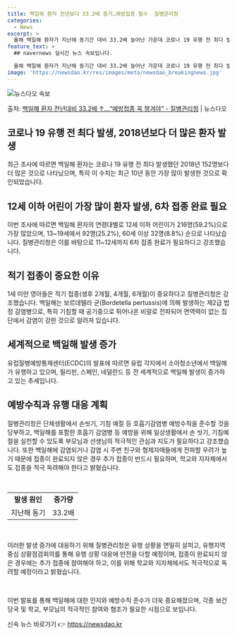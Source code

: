 ```yaml
---
title: 백일해 환자 전년보다 33.2배 증가…예방접종 필수  질병관리청
categories:
  - News
excerpt: >
  올해 백일해 환자가 지난해 동기간 대비 33.2배 늘어난 가운데 코로나 19 유행 전 최다 발생했던 2018…
feature_text: >
  ## navernews 실시간 뉴스 속보입니다.

  올해 백일해 환자가 지난해 동기간 대비 33.2배 늘어난 가운데 코로나 19 유행 전 최다 발생했던 2018…
image: 'https://newsdao.kr/res/images/meta/newsdao_breakingnews.jpg'
---
```


![뉴스다오 속보](https://newsdao.kr/res/images/meta/newsdao_breakingnews.jpg)

<p>출처: <a href="https://newsdao.kr/3679" rel="dofollow">백일해 환자 전년대비 33.2배 ↑…“예방접종 꼭 챙겨야” - 질병관리청</a> | 뉴스다오</p>

<h2 data-ke-size="size26">코로나 19 유행 전 최다 발생, 2018년보다 더 많은 환자 발생</h2>
최근 조사에 따르면 백일해 환자는 코로나 19 유행 전 최다 발생했던 2018년 152명보다 더 많은 것으로 나타났으며, 특히 이 수치는 최근 10년 동안 가장 많이 발생한 것으로 확인되었습니다.

<h2 data-ke-size="size26">12세 이하 어린이 가장 많이 환자 발생, 6차 접종 완료 필요</h2>
이번 조사에 따르면 백일해 환자의 연령대별로 12세 이하 어린이가 216명(59.2%)으로 가장 많았으며, 13~19세에서 92명(25.2%), 60세 이상 32명(8.8%) 순으로 나타났습니다. 질병관리청은 이를 바탕으로 11~12세까지 6차 접종 완료가 필요하다고 강조했습니다.

<h2 data-ke-size="size26">적기 접종이 중요한 이유</h2>
1세 미만 영아들은 적기 접종(생후 2개월, 4개월, 6개월)이 중요하다고 질병관리청은 강조했습니다. 백일해는 보르데텔라 균(Bordetella pertussis)에 의해 발생하는 제2급 법정 감염병으로, 특히 기침할 때 공기중으로 튀어나온 비말로 전파되어 면역력이 없는 집단에서 감염이 강한 것으로 알려져 있습니다.

<h2 data-ke-size="size26">세계적으로 백일해 발생 증가</h2>
유럽질병예방통제센터(ECDC)의 발표에 따르면 유럽 각지에서 소아청소년에서 백일해가 유행하고 있으며, 필리핀, 스페인, 네덜란드 등 전 세계적으로 백일해 발생이 증가하고 있는 추세입니다.

<h2 data-ke-size="size26">예방수칙과 유행 대응 계획</h2>
질병관리청은 단체생활에서 손씻기, 기침 예절 등 호흡기감염병 예방수칙을 준수할 것을 당부하고, 백일해를 포함한 호흡기 감염병 등 예방을 위해 일상생활에서 손 씻기, 기침예절을 실천할 수 있도록 부모님과 선생님의 적극적인 관심과 지도가 필요하다고 강조했습니다. 또한 백일해에 감염되거나 감염 시 주변 친구와 형제자매들에게 전파할 우려가 높기 때문에 접종이 완료되지 않은 경우 추가 접종이 반드시 필요하며, 학교와 지자체에서도 접종을 적극 독려해야 한다고 밝혔습니다.

<p data-ke-size="size16">&nbsp;</p>

<table>
<tbody>
<tr>
<td style="text-align: center; height: 17px;"><b>발생 원인</b></td>
<td style="text-align: center; height: 17px;"><b>증가량</b></td>
</tr>
<tr>
<td style="text-align: center; height: 17px;">지난해 동기</td>
<td style="text-align: center; height: 17px;">33.2배</td>
</tr>
</tbody>
</table>

<p data-ke-size="size16">&nbsp;</p>

이러한 발생 증가에 대응하기 위해 질병관리청은 유행 상황을 면밀히 살피고, 유행지역 중심 상황점검회의를 통해 유행 상황 대응에 만전을 다할 예정이며, 접종이 완료되지 않은 경우에는 추가 접종에 참여해야 하고, 이를 위해 학교와 지자체에서도 적극적으로 독려할 예정이라고 밝혔습니다.

<p data-ke-size="size16">&nbsp;</p>

이번 발표를 통해 백일해에 대한 인지와 예방수칙 준수가 더욱 중요해졌으며, 각종 보건 당국 및 학교, 부모님의 적극적인 참여와 협조가 필요한 시점으로 보입니다. 

신속 뉴스 바로가기 👉 <a href="https://newsdao.kr" rel="dofollow">https://newsdao.kr</a>


